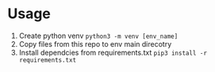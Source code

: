 
# Usage

1. Create python venv `python3 -m venv [env_name]`
2. Copy files from this repo to env main direcotry
3. Install dependcies from requirements.txt `pip3 install -r requirements.txt`
